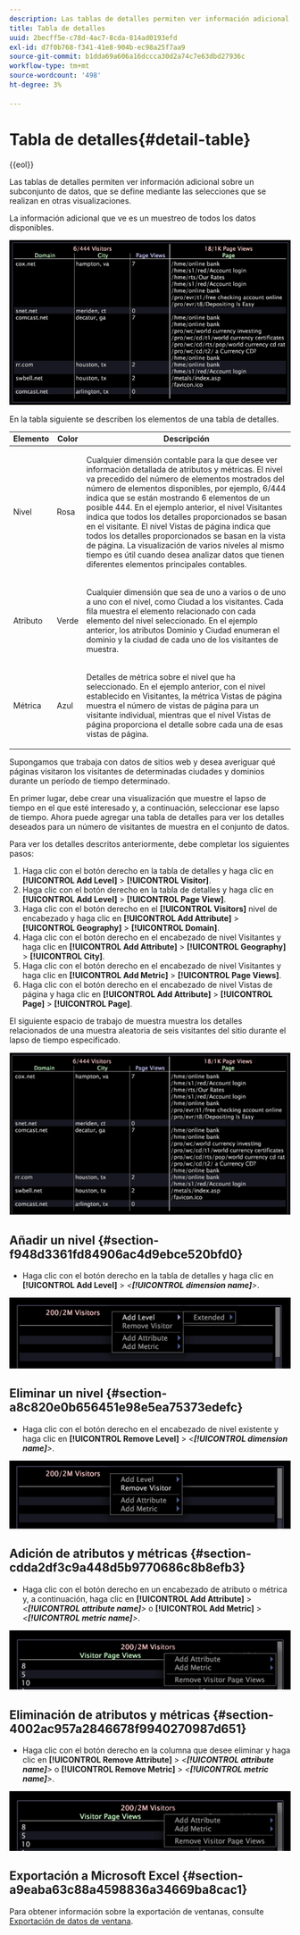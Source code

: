 ```yaml
---
description: Las tablas de detalles permiten ver información adicional sobre un subconjunto de datos, que se define mediante las selecciones que se realizan en otras visualizaciones.
title: Tabla de detalles
uuid: 2becff5e-c78d-4ac7-8cda-814ad0193efd
exl-id: d7f0b768-f341-41e8-904b-ec98a25f7aa9
source-git-commit: b1dda69a606a16dccca30d2a74c7e63dbd27936c
workflow-type: tm+mt
source-wordcount: '498'
ht-degree: 3%

---
```


# Tabla de detalles{#detail-table}

{{eol}}

Las tablas de detalles permiten ver información adicional sobre un subconjunto de datos, que se define mediante las selecciones que se realizan en otras visualizaciones.

La información adicional que ve es un muestreo de todos los datos disponibles.

![](assets/vis_details.png)

En la tabla siguiente se describen los elementos de una tabla de detalles.

<table id="table_C88C7F7F5AEA4820B908923E45CC0A62"> 
 <thead> 
  <tr> 
   <th colname="col1" class="entry"> Elemento </th> 
   <th colname="col02" class="entry"> Color </th> 
   <th colname="col2" class="entry"> Descripción </th> 
  </tr> 
 </thead>
 <tbody> 
  <tr> 
   <td colname="col1"> <p>Nivel </p> </td> 
   <td colname="col02"> <p>Rosa </p> </td> 
   <td colname="col2"> <p>Cualquier dimensión contable para la que desee ver información detallada de atributos y métricas. El nivel va precedido del número de elementos mostrados del número de elementos disponibles, por ejemplo, 6/444 indica que se están mostrando 6 elementos de un posible 444. En el ejemplo anterior, el nivel Visitantes indica que todos los detalles proporcionados se basan en el visitante. El nivel Vistas de página indica que todos los detalles proporcionados se basan en la vista de página. La visualización de varios niveles al mismo tiempo es útil cuando desea analizar datos que tienen diferentes elementos principales contables. </p> </td> 
  </tr> 
  <tr> 
   <td colname="col1"> <p>Atributo </p> </td> 
   <td colname="col02"> <p>Verde </p> </td> 
   <td colname="col2"> <p>Cualquier dimensión que sea de uno a varios o de uno a uno con el nivel, como Ciudad a los visitantes. Cada fila muestra el elemento relacionado con cada elemento del nivel seleccionado. En el ejemplo anterior, los atributos Dominio y Ciudad enumeran el dominio y la ciudad de cada uno de los visitantes de muestra. </p> </td> 
  </tr> 
  <tr> 
   <td colname="col1"> <p>Métrica </p> </td> 
   <td colname="col02"> <p>Azul </p> </td> 
   <td colname="col2"> <p>Detalles de métrica sobre el nivel que ha seleccionado. En el ejemplo anterior, con el nivel establecido en Visitantes, la métrica Vistas de página muestra el número de vistas de página para un visitante individual, mientras que el nivel Vistas de página proporciona el detalle sobre cada una de esas vistas de página. </p> </td> 
  </tr> 
 </tbody> 
</table>

Supongamos que trabaja con datos de sitios web y desea averiguar qué páginas visitaron los visitantes de determinadas ciudades y dominios durante un período de tiempo determinado.

En primer lugar, debe crear una visualización que muestre el lapso de tiempo en el que esté interesado y, a continuación, seleccionar ese lapso de tiempo. Ahora puede agregar una tabla de detalles para ver los detalles deseados para un número de visitantes de muestra en el conjunto de datos.

Para ver los detalles descritos anteriormente, debe completar los siguientes pasos:

1. Haga clic con el botón derecho en la tabla de detalles y haga clic en **[!UICONTROL Add Level]** > **[!UICONTROL Visitor]**.
1. Haga clic con el botón derecho en la tabla de detalles y haga clic en **[!UICONTROL Add Level]** > **[!UICONTROL Page View]**.
1. Haga clic con el botón derecho en el **[!UICONTROL Visitors]** nivel de encabezado y haga clic en **[!UICONTROL Add Attribute]** > **[!UICONTROL Geography]** > **[!UICONTROL Domain]**.
1. Haga clic con el botón derecho en el encabezado de nivel Visitantes y haga clic en **[!UICONTROL Add Attribute]** > **[!UICONTROL Geography]** > **[!UICONTROL City]**.
1. Haga clic con el botón derecho en el encabezado de nivel Visitantes y haga clic en **[!UICONTROL Add Metric]** > **[!UICONTROL Page Views]**.
1. Haga clic con el botón derecho en el encabezado de nivel Vistas de página y haga clic en **[!UICONTROL Add Attribute]** > **[!UICONTROL Page]** > **[!UICONTROL Page]**.

El siguiente espacio de trabajo de muestra muestra los detalles relacionados de una muestra aleatoria de seis visitantes del sitio durante el lapso de tiempo especificado.

![](assets/client-tab1.png)

## Añadir un nivel {#section-f948d3361fd84906ac4d9ebce520bfd0}

* Haga clic con el botón derecho en la tabla de detalles y haga clic en **[!UICONTROL Add Level]** > *&lt;**[!UICONTROL dimension name]**>*.

![](assets/mnu_DetailsTable_AddLevel.png)

## Eliminar un nivel {#section-a8c820e0b656451e98e5ea75373edefc}

* Haga clic con el botón derecho en el encabezado de nivel existente y haga clic en **[!UICONTROL Remove Level]** > *&lt;**[!UICONTROL dimension name]**>*.

![](assets/mnu_DetailsTable_Level.png)

## Adición de atributos y métricas {#section-cdda2df3c9a448d5b9770686c8b8efb3}

* Haga clic con el botón derecho en un encabezado de atributo o métrica y, a continuación, haga clic en **[!UICONTROL Add Attribute]** > *&lt;**[!UICONTROL attribute name]**>* o **[!UICONTROL Add Metric]** > *&lt;**[!UICONTROL metric name]**>*.

![](assets/mnu_DetailsTable.png)

## Eliminación de atributos y métricas {#section-4002ac957a2846678f9940270987d651}

* Haga clic con el botón derecho en la columna que desee eliminar y haga clic en **[!UICONTROL Remove Attribute]** > *&lt;**[!UICONTROL attribute name]**>* o **[!UICONTROL Remove Metric]** > *&lt;**[!UICONTROL metric name]**>*.

![](assets/mnu_DetailsTable.png)

## Exportación a Microsoft Excel {#section-a9eaba63c88a4598836a34669ba8cac1}

Para obtener información sobre la exportación de ventanas, consulte [Exportación de datos de ventana](../../../home/c-get-started/c-wk-win-wksp/c-exp-win-data.md#concept-8df61d64ed434cc5a499023c44197349).
